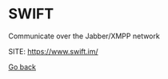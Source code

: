 # SWIFT
 
 Communicate over the Jabber/XMPP network
 
 SITE: https://www.swift.im/

 [Go back](https://portable-linux-apps.github.io/apps.html)
